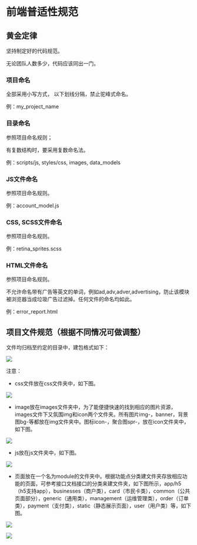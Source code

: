 # 前端普适性规范

## 黄金定律

坚持制定好的代码规范。

无论团队人数多少，代码应该同出一门。

### 项目命名

全部采用小写方式， 以下划线分隔，禁止驼峰式命名。

例：my\_project\_name

### 目录命名

参照项目命名规则；

有复数结构时，要采用复数命名法。

例：scripts/js, styles/css, images, data\_models

### JS文件命名

参照项目命名规则。

例：account\_model.js

### CSS, SCSS文件命名

参照项目命名规则。

例：retina\_sprites.scss

### HTML文件命名

参照项目命名规则。

不允许命名带有广告等英文的单词，例如ad,adv,adver,advertising，防止该模块被浏览器当成垃圾广告过滤掉。任何文件的命名均如此。

例：error\_report.html

## 项目文件规范（根据不同情况可做调整）

文件均归档至约定的目录中，建包格式如下：

![](http://i2.bvimg.com/627112/a32f07a2bad77791.png)

注意：

* css文件放在css文件夹中，如下图。

![](/assets/http://i2.bvimg.com/627112/0fa3989cf11a1c2b.png)

* image放在images文件夹中，为了能便捷快速的找到相应的图片资源，images文件下又氛围img和icon两个文件夹。所有图片img-，banner，背景图bg-等都放在img文件夹中。图标icon-，聚合图spr-，放在icon文件夹中，如下图。

![](http://i2.bvimg.com/627112/96e1182e484b534f.png)

* js放在js文件夹中，如下图。

![](http://i2.bvimg.com/627112/5607edb94516cd4c.png)

* 页面放在一个名为module的文件夹中。根据功能点分类建文件夹存放相应功能的页面，可参考接口文档接口的分类来建文件夹，如下图所示，app/h5（h5支持app），businesses（商户类），card（市民卡类），common（公共页面部分），generic（通用类），management（运维管理类），order（订单类），payment（支付类），static（静态展示页面），user（用户类）等，如下图。

![](http://i2.bvimg.com/627112/895b375bbcbb6688.png)

![](http://i2.bvimg.com/627112/1362866cd9fbd567.png)

